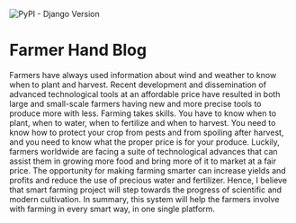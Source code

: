 ![PyPI - Django Version](https://img.shields.io/pypi/djversions/djangorestframework.svg)
# Farmer Hand Blog

Farmers have always used information about wind and weather to know when to plant and harvest. Recent development and dissemination of advanced technological tools at an affordable price have resulted in both large and small-scale farmers having new and more precise tools to produce more with less. Farming takes skills. You have to know when to plant, when to water, when to fertilize and when to harvest. You need to know how to protect your crop from pests and from spoiling after harvest, and you need to know what the proper price is for your produce. Luckily, farmers worldwide are facing a suite of technological advances that can assist them in growing more food and bring more of it to market at a fair price. The opportunity for making farming smarter can increase yields and profits and reduce the use of precious water and fertilizer. Hence, I believe that smart farming project will step towards the progress of scientific and modern cultivation. In summary, this system will help the farmers involve with farming in every smart way, in one single platform.
